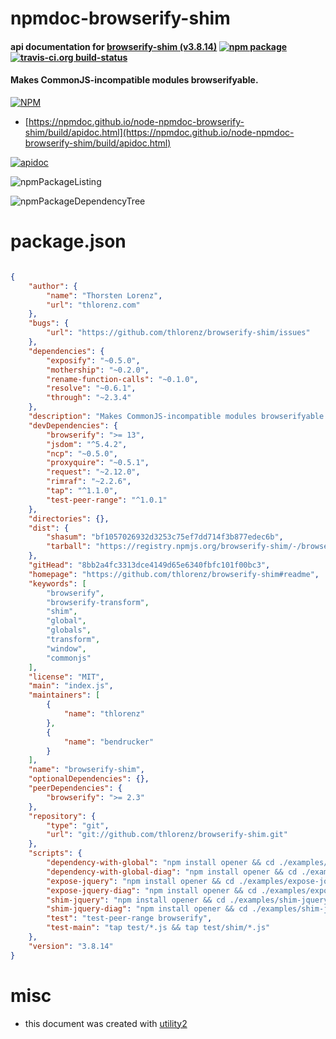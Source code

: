 # npmdoc-browserify-shim

#### api documentation for  [browserify-shim (v3.8.14)](https://github.com/thlorenz/browserify-shim#readme)  [![npm package](https://img.shields.io/npm/v/npmdoc-browserify-shim.svg?style=flat-square)](https://www.npmjs.org/package/npmdoc-browserify-shim) [![travis-ci.org build-status](https://api.travis-ci.org/npmdoc/node-npmdoc-browserify-shim.svg)](https://travis-ci.org/npmdoc/node-npmdoc-browserify-shim)

#### Makes CommonJS-incompatible modules browserifyable.

[![NPM](https://nodei.co/npm/browserify-shim.png?downloads=true&downloadRank=true&stars=true)](https://www.npmjs.com/package/browserify-shim)

- [https://npmdoc.github.io/node-npmdoc-browserify-shim/build/apidoc.html](https://npmdoc.github.io/node-npmdoc-browserify-shim/build/apidoc.html)

[![apidoc](https://npmdoc.github.io/node-npmdoc-browserify-shim/build/screenCapture.buildCi.browser.%252Ftmp%252Fbuild%252Fapidoc.html.png)](https://npmdoc.github.io/node-npmdoc-browserify-shim/build/apidoc.html)

![npmPackageListing](https://npmdoc.github.io/node-npmdoc-browserify-shim/build/screenCapture.npmPackageListing.svg)

![npmPackageDependencyTree](https://npmdoc.github.io/node-npmdoc-browserify-shim/build/screenCapture.npmPackageDependencyTree.svg)



# package.json

```json

{
    "author": {
        "name": "Thorsten Lorenz",
        "url": "thlorenz.com"
    },
    "bugs": {
        "url": "https://github.com/thlorenz/browserify-shim/issues"
    },
    "dependencies": {
        "exposify": "~0.5.0",
        "mothership": "~0.2.0",
        "rename-function-calls": "~0.1.0",
        "resolve": "~0.6.1",
        "through": "~2.3.4"
    },
    "description": "Makes CommonJS-incompatible modules browserifyable.",
    "devDependencies": {
        "browserify": ">= 13",
        "jsdom": "^5.4.2",
        "ncp": "~0.5.0",
        "proxyquire": "~0.5.1",
        "request": "~2.12.0",
        "rimraf": "~2.2.6",
        "tap": "^1.1.0",
        "test-peer-range": "^1.0.1"
    },
    "directories": {},
    "dist": {
        "shasum": "bf1057026932d3253c75ef7dd714f3b877edec6b",
        "tarball": "https://registry.npmjs.org/browserify-shim/-/browserify-shim-3.8.14.tgz"
    },
    "gitHead": "8bb2a4fc3313dce4149d65e6340fbfc101f00bc3",
    "homepage": "https://github.com/thlorenz/browserify-shim#readme",
    "keywords": [
        "browserify",
        "browserify-transform",
        "shim",
        "global",
        "globals",
        "transform",
        "window",
        "commonjs"
    ],
    "license": "MIT",
    "main": "index.js",
    "maintainers": [
        {
            "name": "thlorenz"
        },
        {
            "name": "bendrucker"
        }
    ],
    "name": "browserify-shim",
    "optionalDependencies": {},
    "peerDependencies": {
        "browserify": ">= 2.3"
    },
    "repository": {
        "type": "git",
        "url": "git://github.com/thlorenz/browserify-shim.git"
    },
    "scripts": {
        "dependency-with-global": "npm install opener && cd ./examples/dependency-with-global && npm install && node build.js && opener index.html",
        "dependency-with-global-diag": "npm install opener && cd ./examples/dependency-with-global && npm install && node build-diag.js && opener index.html",
        "expose-jquery": "npm install opener && cd ./examples/expose-jquery && npm install && node build.js && opener index.html",
        "expose-jquery-diag": "npm install opener && cd ./examples/expose-jquery && npm install && node build-diag.js && opener index.html",
        "shim-jquery": "npm install opener && cd ./examples/shim-jquery && npm install && node build.js && opener index.html",
        "shim-jquery-diag": "npm install opener && cd ./examples/shim-jquery && npm install && node build-diag.js && opener index.html",
        "test": "test-peer-range browserify",
        "test-main": "tap test/*.js && tap test/shim/*.js"
    },
    "version": "3.8.14"
}
```



# misc
- this document was created with [utility2](https://github.com/kaizhu256/node-utility2)
